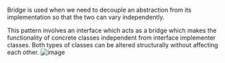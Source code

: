 Bridge is used when we need to decouple an abstraction from its implementation so that the two can vary independently.

This pattern involves an interface which acts as a bridge which makes the functionality of concrete classes independent from interface implementer classes. Both types of classes can be altered structurally without affecting each other.
![image](https://github.com/Dineshp2903/design_pattern/assets/87664339/936edbf3-5c0d-42f1-aa72-c3b07f748bba)

